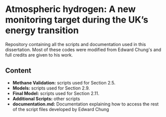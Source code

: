 # Atmospheric hydrogen: A new monitoring target during the UK’s energy transition


Repository containing all the scripts and documentation used in this dissertation.
Most of these codes were modified from Edward Chung's and full credits are given to his work.

## Content

- **Methane Validation:** scripts used for Section 2.5.
- **Models:** scripts used for Section 2.9.
- **Final Model:** scripts used for Section 2.11.
- **Additional Scripts:**  other scripts
- **documentation.md:** Documentation explaining how to access the rest of the script files developed by Edward Chung
